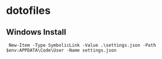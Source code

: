 # dotofiles

## Windows Install
```powershell:
 New-Item -Type SymbolicLink -Value .\settings.json -Path $env:APPDATA\Code\User -Name settings.json
 ```